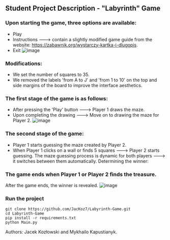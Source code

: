 ## Student Project Description - "Labyrinth" Game
### Upon starting the game, three options are available:
- Play
- Instructions ---> contain a slightly modified game guide from the website: https://zabawnik.org/wystarczy-kartka-i-dlugopis.
- Exit
![image](https://github.com/user-attachments/assets/6b46e89c-5591-472b-8fcd-b20d9bf587ef)


### Modifications:

- We set the number of squares to 35.
- We removed the labels 'from A to J' and 'from 1 to 10' on the top and side margins of the board to improve the interface aesthetics.
### The first stage of the game is as follows:

- After pressing the 'Play' button ---> Player 1 draws the maze.
- Upon completing the drawing ---> Move on to drawing the maze for Player 2.
  ![image](https://github.com/user-attachments/assets/152625f4-66ce-46b5-a9c7-b448b1f57701)

### The second stage of the game:

- Player 1 starts guessing the maze created by Player 2.
- When Player 1 clicks on a wall or finds 5 squares ---> Player 2 starts guessing.
The maze guessing process is dynamic for both players ---> it switches between them automatically.
Determining the winner:

### The game ends when Player 1 or Player 2 finds the treasure.
After the game ends, the winner is revealed.
![image](https://github.com/user-attachments/assets/ba0442c1-77e6-4ba5-97e3-63536c83799b)

### Run the project

```
git clone https://github.com/JacKoz7/Labyrinth-Game.git
cd Labyrinth-Game
pip install -r requirements.txt
python Main.py
```

Authors: Jacek Kozłowski and Mykhailo Kapustianyk.
